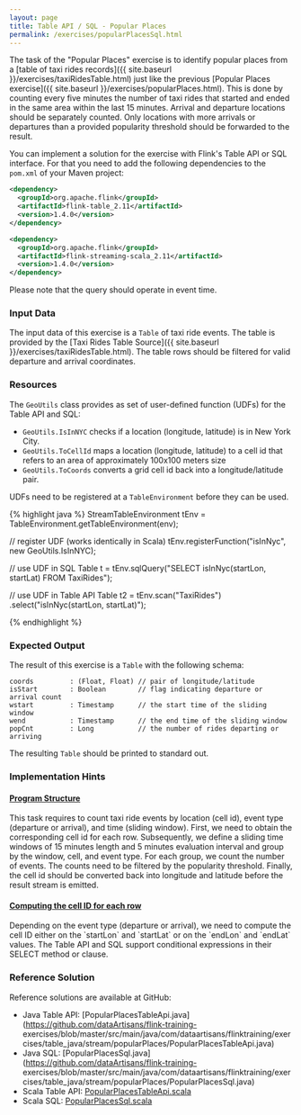 ```yaml
---
layout: page
title: Table API / SQL - Popular Places
permalink: /exercises/popularPlacesSql.html
---
```


The task of the "Popular Places" exercise is to identify popular places from a [table of taxi rides records]({{ site.baseurl }}/exercises/taxiRidesTable.html) just like the previous [Popular Places exercise]({{ site.baseurl }}/exercises/popularPlaces.html). This is done by counting every five minutes the number of taxi rides that started and ended in the same area within the last 15 minutes. Arrival and departure locations should be separately counted. Only locations with more arrivals or departures than a provided popularity threshold should be forwarded to the result.

You can implement a solution for the exercise with Flink's Table API or SQL interface. For that you need to add the following dependencies to the `pom.xml` of your Maven project:

~~~xml
<dependency>
  <groupId>org.apache.flink</groupId>
  <artifactId>flink-table_2.11</artifactId>
  <version>1.4.0</version>
</dependency>

<dependency>
  <groupId>org.apache.flink</groupId>
  <artifactId>flink-streaming-scala_2.11</artifactId>
  <version>1.4.0</version>
</dependency>
~~~

Please note that the query should operate in event time.

### Input Data

The input data of this exercise is a `Table` of taxi ride events. The table is provided by the [Taxi Rides Table Source]({{ site.baseurl }}/exercises/taxiRidesTable.html). The table rows should be filtered for valid departure and arrival coordinates.

### Resources

The `GeoUtils` class provides as set of user-defined function (UDFs) for the Table API and SQL:

- `GeoUtils.IsInNYC` checks if a location (longitude, latitude) is in New York City.
- `GeoUtils.ToCellId` maps a location (longitude, latitude) to a cell id that refers to an area of approximately 100x100 meters size
- `GeoUtils.ToCoords` converts a grid cell id back into a longitude/latitude pair.

UDFs need to be registered at a `TableEnvironment` before they can be used.

{% highlight java %}
StreamTableEnvironment tEnv = TableEnvironment.getTableEnvironment(env);

// register UDF (works identically in Scala)
tEnv.registerFunction("isInNyc", new GeoUtils.IsInNYC);

// use UDF in SQL
Table t = tEnv.sqlQuery("SELECT isInNyc(startLon, startLat) FROM TaxiRides");

// use UDF in Table API
Table t2 = tEnv.scan("TaxiRides")
  .select("isInNyc(startLon, startLat)");

{% endhighlight %}

### Expected Output

The result of this exercise is a `Table` with the following schema:

~~~
coords         : (Float, Float) // pair of longitude/latitude
isStart        : Boolean        // flag indicating departure or arrival count
wstart         : Timestamp      // the start time of the sliding window
wend           : Timestamp      // the end time of the sliding window
popCnt         : Long           // the number of rides departing or arriving
~~~

The resulting `Table` should be printed to standard out.

### Implementation Hints

<div class="panel-group" id="accordion" role="tablist" aria-multiselectable="true">
  <div class="panel panel-default">
    <div class="panel-heading" role="tab" id="headingOne">
      <h4 class="panel-title">
        <a class="collapsed" role="button" data-toggle="collapse" data-parent="#accordion" href="#collapseOne" aria-expanded="false" aria-controls="collapseOne">
Program Structure
        </a>
      </h4>
    </div>
    <div id="collapseOne" class="panel-collapse collapse" role="tabpanel" aria-labelledby="headingOne">
      <div class="panel-body" markdown="span">
This task requires to count taxi ride events by location (cell id), event type (departure or arrival), and time (sliding window). First, we need to obtain the corresponding cell id for each row. Subsequently, we define a sliding time windows of 15 minutes length and 5 minutes evaluation interval and group by the window, cell, and event type. For each group, we count the number of events. The counts need to be filtered by the popularity threshold. Finally, the cell id should be converted back into longitude and latitude before the result stream is emitted.
      </div>
    </div>
  </div>
  <div class="panel panel-default">
    <div class="panel-heading" role="tab" id="headingTwo">
      <h4 class="panel-title">
        <a class="collapsed" role="button" data-toggle="collapse" data-parent="#accordion" href="#collapseTwo" aria-expanded="false" aria-controls="collapseTwo">
Computing the cell ID for each row
        </a>
      </h4>
    </div>
    <div id="collapseTwo" class="panel-collapse collapse" role="tabpanel" aria-labelledby="headingTwo">
      <div class="panel-body" markdown="span">
Depending on the event type (departure or arrival), we need to compute the cell ID either on the `startLon` and `startLat` or on the `endLon` and `endLat` values. The Table API and SQL support conditional expressions in their SELECT method or clause.
      </div>
    </div>
  </div>
</div>

### Reference Solution

Reference solutions are available at GitHub:

- Java Table API: [PopularPlacesTableApi.java](https://github.com/dataArtisans/flink-training-
exercises/blob/master/src/main/java/com/dataartisans/flinktraining/exercises/table_java/stream/popularPlaces/PopularPlacesTableApi.java)
- Java SQL: [PopularPlacesSql.java](https://github.com/dataArtisans/flink-training-
exercises/blob/master/src/main/java/com/dataartisans/flinktraining/exercises/table_java/stream/popularPlaces/PopularPlacesSql.java)
- Scala Table API: [PopularPlacesTableApi.scala](https://github.com/dataArtisans/flink-training-exercises/blob/master/src/main/scala/com/dataartisans/flinktraining/exercises/table_scala/stream/popularPlaces/PopularPlacesTableApi.scala)
- Scala SQL: [PopularPlacesSql.scala](https://github.com/dataArtisans/flink-training-exercises/blob/master/src/main/scala/com/dataartisans/flinktraining/exercises/table_scala/stream/popularPlaces/PopularPlacesSql.scala)
